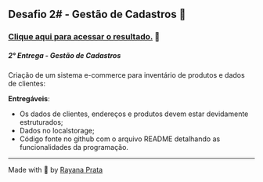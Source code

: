 ## Desafio 2# - Gestão de Cadastros 🛒

### [Clique aqui para acessar o resultado.](https://shopray.netlify.app/) 🌈

##### 2° Entrega - Gestão de Cadastros

Criação de um sistema e-commerce para inventário de produtos e dados de clientes:

**Entregáveis**:

- Os dados de clientes, endereços e produtos devem estar devidamente estruturados;
- Dados no localstorage;
- Código fonte no github com o arquivo README detalhando as funcionalidades da programação.

---

Made with 🤍 by [Rayana Prata](https://www.linkedin.com/in/rayanaprata/)
